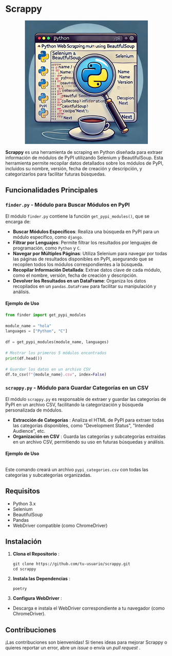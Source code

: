 # Scrappy

<p align="center">
  <img src="./image/README/1725227622704.png" alt="Scrappy" />
</p>


**Scrappy** es una herramienta de scraping en Python diseñada para extraer información de módulos de PyPI utilizando Selenium y BeautifulSoup. Esta herramienta permite recopilar datos detallados sobre los módulos de PyPI, incluidos su nombre, versión, fecha de creación y descripción, y categorizarlos para facilitar futuras búsquedas.

## Funcionalidades Principales

### `finder.py` - Módulo para Buscar Módulos en PyPI

El módulo `finder.py` contiene la función `get_pypi_modules()`, que se encarga de:

- **Buscar Módulos Específicos**: Realiza una búsqueda en PyPI para un módulo específico, como `django`.
- **Filtrar por Lenguajes**: Permite filtrar los resultados por lenguajes de programación, como `Python` y `C`.
- **Navegar por Múltiples Páginas**: Utiliza Selenium para navegar por todas las páginas de resultados disponibles en PyPI, asegurando que se recopilen todos los módulos correspondientes a la búsqueda.
- **Recopilar Información Detallada**: Extrae datos clave de cada módulo, como el nombre, versión, fecha de creación y descripción.
- **Devolver los Resultados en un DataFrame**: Organiza los datos recopilados en un `pandas.DataFrame` para facilitar su manipulación y análisis.

#### Ejemplo de Uso

```python
from finder import get_pypi_modules

module_name = "hola"
languages = ["Python", "C"]

df = get_pypi_modules(module_name, languages)

# Mostrar los primeros 5 módulos encontrados
print(df.head())

# Guardar los datos en un archivo CSV
df.to_csv(f"{module_name}.csv", index=False)
```

### `scrappy.py` - Módulo para Guardar Categorías en un CSV

El módulo `scrappy.py` es responsable de extraer y guardar las categorías de PyPI en un archivo CSV, facilitando la categorización y búsqueda personalizada de módulos.

* **Extracción de Categorías** : Analiza el HTML de PyPI para extraer todas las categorías disponibles, como "Development Status", "Intended Audience", etc.
* **Organización en CSV** : Guarda las categorías y subcategorías extraídas en un archivo CSV, permitiendo su uso en futuras búsquedas y análisis.

#### Ejemplo de Uso

```

```

Este comando creará un archivo `pypi_categories.csv` con todas las categorías y subcategorías organizadas.

## Requisitos

* Python 3.x
* Selenium
* BeautifulSoup
* Pandas
* WebDriver compatible (como ChromeDriver)

## Instalación

1. **Clona el Repositorio** :

   ```
   git clone https://github.com/tu-usuario/scrappy.git
   cd scrappy

   ```
2. **Instala las Dependencias** :

   ```
   poetry 
   ```
3. **Configura WebDriver** :

* Descarga e instala el WebDriver correspondiente a tu navegador (como ChromeDriver).

## Contribuciones

¡Las contribuciones son bienvenidas! Si tienes ideas para mejorar Scrappy o quieres reportar un error, abre un *issue* o envía un  *pull request* .
